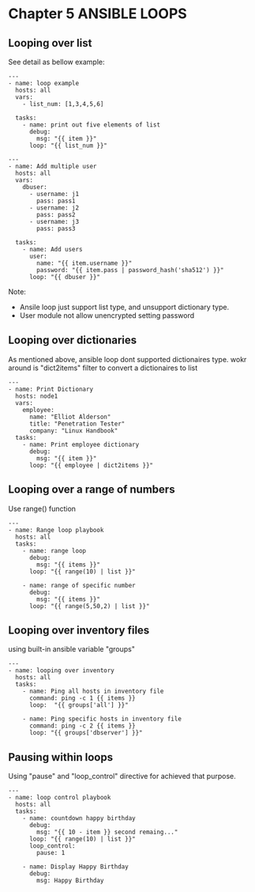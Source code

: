# Chapter 5 ANSIBLE LOOPS
## Looping over list

See detail as bellow example:

```
---
- name: loop example
  hosts: all
  vars:
    - list_num: [1,3,4,5,6]
  
  tasks:
    - name: print out five elements of list
      debug:
        msg: "{{ item }}"
      loop: "{{ list_num }}"
```

```
---
- name: Add multiple user
  hosts: all
  vars:
    dbuser:
      - username: j1
        pass: pass1
      - username: j2
        pass: pass2
      - username: j3
        pass: pass3
  
  tasks:
    - name: Add users
      user:
        name: "{{ item.username }}"
        password: "{{ item.pass | password_hash('sha512') }}"
      loop: "{{ dbuser }}"
```

Note: 
- Ansile loop just support list type, and unsupport dictionary type. 
- User module not allow unencrypted setting password

## Looping over dictionaries

As mentioned above, ansible loop dont supported dictionaires type. 
wokr around is "dict2items" filter to convert a dictionaires to list

```
---
- name: Print Dictionary
  hosts: node1
  vars:
    employee: 
      name: "Elliot Alderson"
      title: "Penetration Tester"
      company: "Linux Handbook"
  tasks:
    - name: Print employee dictionary
      debug:
        msg: "{{ item }}"
      loop: "{{ employee | dict2items }}"
```

## Looping over a  range of numbers

Use range() function

```
---
- name: Range loop playbook
  hosts: all
  tasks:
    - name: range loop
      debug:
        msg: "{{ items }}"
      loop: "{{ range(10) | list }}"
    
    - name: range of specific number
      debug:
        msg: "{{ items }}"
      loop: "{{ range(5,50,2) | list }}"
```

## Looping over inventory files

using built-in ansible variable "groups"

```
---
- name: looping over inventory
  hosts: all
  tasks:
    - name: Ping all hosts in inventory file
      command: ping -c 1 {{ items }}
      loop:  "{{ groups['all'] }}"

    - name: Ping specific hosts in inventory file
      command: ping -c 2 {{ items }}
      loop: "{{ groups['dbserver'] }}"
```

## Pausing within loops

Using "pause" and "loop_control" directive for achieved that purpose.

```
---
- name: loop control playbook
  hosts: all
  tasks:
    - name: countdown happy birthday
      debug:
        msg: "{{ 10 - item }} second remaing..."
      loop: "{{ range(10) | list }}"
      loop_control:
        pause: 1
    
    - name: Display Happy Birthday
      debug:
        msg: Happy Birthday
```
